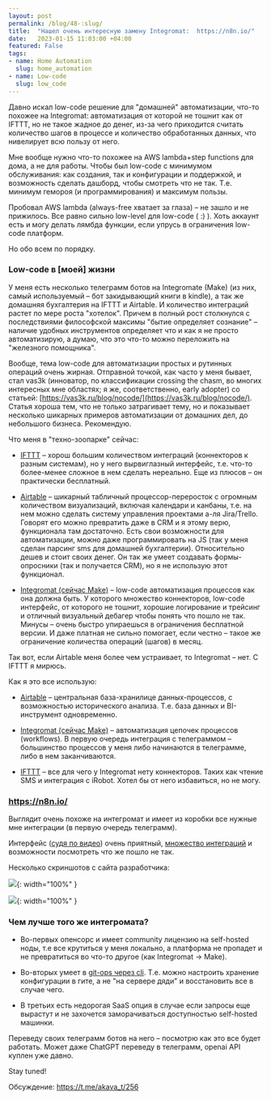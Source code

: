 ```yaml
---
layout: post
permalink: /blog/48-:slug/
title:  "Нашел очень интересную замену Integromat:  https://n8n.io/"
date:   2023-01-15 11:03:00 +04:00
featured: False
tags: 
- name: Home Automation
  slug: home_automation
- name: Low-code
  slug: low_code
---
```


Давно искал low-code решение для "домашней" автоматизации, что-то похожее на Integromat: автоматизация от которой не тошнит как от IFTTT, но не такое жадное до денег, из-за чего приходится считать количество шагов в процессе и количество обработанных данных, что нивелирует всю пользу от него.  

Мне вообще нужно что-то похожее на AWS lambda+step functions для дома, а не для работы. Чтобы был low-code с минимумом обслуживания: как создания, так и конфигурации и поддержкой, и возможность сделать дашборд, чтобы смотреть что не так. Т.е. минимум гемороя (и программирования) и максимум пользы. 

Пробовал AWS lambda (always-free хватает за глаза) – не зашло и не прижилось. Все равно сильно low-level для low-code ( :) ). Хоть аккаунт есть и могу делать лямбда функции, если упрусь в ограничения low-code платформ.

Но обо всем по порядку.

### Low-code в [моей] жизни

У меня есть несколько телеграмм ботов на Integromate (Make) (из них, самый используемый – бот закидывающий книги в kindle), а так же домашняя бухгалтерия на IFTTT и Airtable. И количество интеграций растет по мере роста "хотелок". Причем в полный рост столкнулся с последствиями философской максимы "бытие определяет сознание" – наличие удобных инструментов определяет что и как я не просто автоматизирую, а думаю, что это что-то можно переложить на "железного помощника".

Вообще, тема low-code для автоматизации простых и рутинных операций очень жирная. Отправной точкой, как часто у меня бывает, стал vas3k (инноватор, по классификации crossing the chasm, во многих интересных мне областях; я же, соответственно, early adopter) со статьей: [https://vas3k.ru/blog/nocode/](https://vas3k.ru/blog/nocode/). Статья хороша тем, что не только затрагивает тему, но и показывает несколько шикарных примеров автоматизации от домашних дел, до небольшого бизнеса. Рекомендую.

Что меня в "техно-зоопарке" сейчас:    <!--more-->

- [IFTTT](https://ifttt.com/) – хорош большим количеством интеграций (коннекторов к разным системам), но у него вырвиглазный интерфейс, т.е. что-то более-менее сложное в нем сделать нереально. Еще из плюсов – он практически бесплатный.

- [Airtable](https://www.airtable.com/) – шикарный табличный процессор-переросток с огромным количеством визуализаций, включая календари и канбаны, т.е. на нем можно сделать систему управления проектами а-ля Jira/Trello. Говорят его можно превратить даже в CRM и я этому верю, функционала там достаточно. Есть свои возможности для автоматизации, можно даже программировать на JS (так у меня сделан парсинг sms для домашней бухгалтерии). Относительно дешев и стоит своих денег. Он так же умеет создавать формы-опросники (так и получается CRM), но я не использую этот функционал.

- [Integromat (сейчас Make)](https://www.make.com/) – low-code автоматизация процессов как она должна быть. У которого множество коннекторов, low-code интерфейс, от которого не тошнит, хорошие логирование и трейсинг и отличный визуальный дебагер чтобы понять что пошло не так. Минусы – очень быстро упираешься в ограничения бесплатной версии. И даже платная не сильно помогает, если честно – такое же ограничение количества операций (шагов) в месяц.

Так вот, если Airtable меня более чем устраивает, то Integromat – нет. С IFTTT я мирюсь.

Как я это все использую:

 - [Airtable](https://www.airtable.com/) – центральная база-хранилице данных-процессов, с возможностью исторического анализа. Т.е. база данных и BI-инструмент одновременно. 

- [Integromat (сейчас Make)](https://www.make.com/) – автоматизация цепочек процессов (workflows). В первую очередь интеграция с телеграммом – большинство процессов у меня либо начинаются в телеграмме, либо в нем заканчиваются.

- [IFTTT](https://ifttt.com/) – все для чего у Integromat нету коннекторов. Таких как чтение SMS и интеграция с iRobot. Хотел бы от него избавиться, но не могу.

### https://n8n.io/

Выглядит очень похоже на интегромат и имеет из коробки все нужные мне интеграции (в первую очередь телеграмм).

Интерфейс ([судя по видео](https://www.youtube.com/watch?v=RpjQTGKm-ok)) очень приятный, [множество интеграций](https://n8n.io/integrations/) и возможности посмотреть что же пошло не так.

Несколько скриншотов с сайта разработчика:

![](https://firebasestorage.googleapis.com/v0/b/firescript-577a2.appspot.com/o/imgs%2Fapp%2FAndrei_Knowledge_Base%2Fk2M4-zea0X.png?alt=media&token=68d2f892-af7f-4cec-b3f2-5bce9612d9fb){: width="100%" }

![](https://firebasestorage.googleapis.com/v0/b/firescript-577a2.appspot.com/o/imgs%2Fapp%2FAndrei_Knowledge_Base%2FxuHNIla-X3.png?alt=media&token=2c2ee095-5602-4d4b-87c5-749dde89bfc3){: width="100%" }

### Чем лучше того же интегромата?

- Во-первых опенсорс и имеет community лицензию на self-hosted ноды, т.е все крутиться у меня локально, а платформа не пропадет и не превратиться во что-то другое (как Integromat -> Make).

- Во-вторых умеет в [git-ops через cli](https://docs.n8n.io/reference/cli-commands/). Т.е. можно настроить хранение конфигурации в гите, а не "на сервере дяди" и восстановить все в случае чего.

- В третьих есть недорогая SaaS опция в случае если запросы еще вырастут и не захочется заморачиваться доступностью self-hosted машинки.

Переведу своих телеграмм ботов на него – посмотрю как это все будет работать. Может даже ChatGPT переведу в телеграмм, openai API куплен уже давно. 

Stay tuned!

Обсуждение: https://t.me/akava_t/256